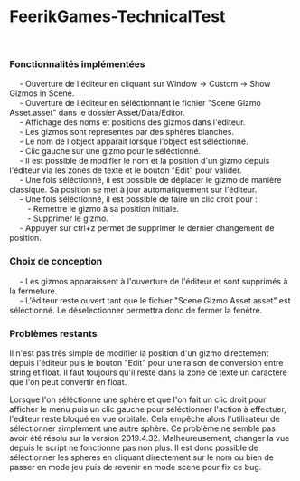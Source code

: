 # FeerikGames-TechnicalTest<br/><br/>

### Fonctionnalités implémentées <br/>
&emsp; - Ouverture de l'éditeur en cliquant sur Window -> Custom -> Show Gizmos in Scene.<br/>
&emsp; - Ouverture de l'éditeur en séléctionnant le fichier "Scene Gizmo Asset.asset" dans le dossier Asset/Data/Editor. <br/>
&emsp; - Affichage des noms et positions des gizmos dans l'éditeur.<br/>
&emsp; - Les gizmos sont representés par des sphères blanches.<br/>
&emsp; - Le nom de l'object apparait lorsque l'object est séléctionné.<br/>
&emsp; - Clic gauche sur une gizmo pour le séléctionné.<br/>
&emsp; - Il est possible de modifier le nom et la position d'un gizmo depuis l'éditeur via les zones de texte et le bouton "Edit" pour valider.<br/>
&emsp; - Une fois séléctionné, il est possible de déplacer le gizmo de manière classique. Sa position se met à jour automatiquement sur l'éditeur.<br/>
&emsp; - Une fois séléctionné, il est possible de faire un clic droit pour :<br/>
&emsp;&emsp; - Remettre le gizmo à sa position initiale.<br/>
&emsp;&emsp; - Supprimer le gizmo.<br/>
&emsp; - Appuyer sur ctrl+z permet de supprimer le dernier changement de position.<br/>

### Choix de conception <br/>
&emsp; - Les gizmos apparaissent à l'ouverture de l'éditeur et sont supprimés à la fermeture.<br/>
&emsp; - L'éditeur reste ouvert tant que le fichier "Scene Gizmo Asset.asset" est séléctionné. Le déselectionner permettra donc de fermer la fenêtre.<br/>

### Problèmes restants <br/>
Il n'est pas très simple de modifier la position d'un gizmo directement depuis l'éditeur puis le bouton "Edit" pour une raison de conversion entre string et float. Il faut toujours qu'il reste dans la zone de texte un caractère que l'on peut convertir en float.<br/>

Lorsque l'on séléctionne une sphère et que l'on fait un clic droit pour afficher le menu puis un clic gauche pour séléctionner l'action à effectuer, l'editeur reste bloqué en vue orbitale. Cela empêche alors l'utilisateur de séléctionner simplement une autre sphère. Ce problème ne semble pas avoir été résolu sur la version 2019.4.32. Malheureusement, changer la vue depuis le script ne fonctionne pas non plus. Il est donc possible de séléctionner les spheres en cliquant directement sur le nom ou bien de passer en mode jeu puis de revenir en mode scene pour fix ce bug.
